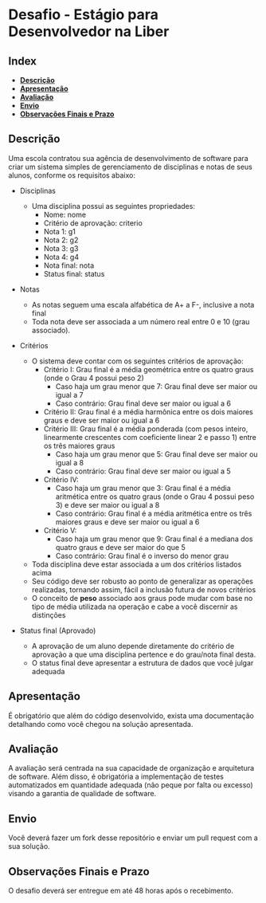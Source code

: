 # Desafio - Estágio para Desenvolvedor na Liber

## Index

- [**Descrição**](#Descri%C3%A7%C3%A3o)
- [**Apresentação**](#Apresenta%C3%A7%C3%A3o)
- [**Avaliação**](#Avalia%C3%A7%C3%A3o)
- [**Envio**](#Envio)
- [**Observações Finais e Prazo**](#Observa%C3%A7%C3%B5es-Finais-e-Prazo)

## **Descrição**

Uma escola contratou sua agência de desenvolvimento de software para criar um sistema simples de gerenciamento de disciplinas e notas de seus alunos, conforme os requisitos abaixo:

- Disciplinas

  - Uma disciplina possui as seguintes propriedades:
    - Nome: nome
    - Critério de aprovação: criterio
    - Nota 1: g1
    - Nota 2: g2
    - Nota 3: g3
    - Nota 4: g4
    - Nota final: nota
    - Status final: status

- Notas

  - As notas seguem uma escala alfabética de A+ a F-, inclusive a nota final
  - Toda nota deve ser associada a um número real entre 0 e 10 (grau associado).

- Critérios

  - O sistema deve contar com os seguintes critérios de aprovação:
    - Critério I: Grau final é a média geométrica entre os quatro graus (onde o Grau 4 possui peso 2)
      - Caso haja um grau menor que 7: Grau final deve ser maior ou igual a 7 
      - Caso contrário: Grau final deve ser maior ou igual a 6
    - Critério II: Grau final é a média harmônica entre os dois maiores graus e deve ser maior ou igual a 6
    - Critério III: Grau final é a média ponderada (com pesos inteiro, linearmente crescentes com coeficiente linear 2 e passo 1) entre os três maiores graus 
      - Caso haja um grau menor que 5: Grau final deve ser maior ou igual a 8
      - Caso contrário: Grau final deve ser maior ou igual a 5
    - Critério IV:
      - Caso haja um grau menor que 3: Grau final é a média aritmética entre os quatro graus (onde o Grau 4 possui peso 3) e deve ser maior ou igual a 8
      - Caso contrário: Grau final é a média aritmética entre os três maiores graus e deve ser maior ou igual a 6
    - Critério V:
      - Caso haja um grau menor que 9: Grau final é a mediana dos quatro graus e deve ser maior do que 5
      - Caso contrário: Grau final é o inverso do menor grau
  - Toda disciplina deve estar associada a um dos critérios listados acima
  - Seu código deve ser robusto ao ponto de generalizar as operações realizadas, tornando assim, fácil a inclusão futura de novos critérios
  - O conceito de **peso** associado aos graus pode mudar com base no tipo de média utilizada na operação e cabe a você discernir as distinções

- Status final (Aprovado)

  - A aprovação de um aluno depende diretamente do critério de aprovação a que uma disciplina pertence e do grau/nota final desta.
  - O status final deve apresentar a estrutura de dados que você julgar adequada

## **Apresentação**

É obrigatório que além do código desenvolvido, exista uma documentação detalhando como você chegou na solução apresentada.

## **Avaliação**

A avaliação será centrada na sua capacidade de organização e arquitetura de software. Além disso, é obrigatória a implementação de testes automatizados em quantidade adequada (não peque por falta ou excesso) visando a garantia de qualidade de software.

## **Envio**

Você deverá fazer um fork desse repositório e enviar um pull request com a sua solução.

## **Observações Finais e Prazo**

O desafio deverá ser entregue em até 48 horas após o recebimento.
